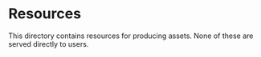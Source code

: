 # Resources

This directory contains resources for producing assets.
None of these are served directly to users.